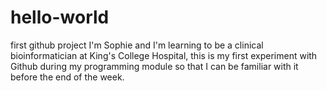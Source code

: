 # hello-world
first github project 
I'm Sophie and I'm learning to be a clinical bioinformatician at King's College Hospital, this is my first experiment with Github during my programming module so that I can be familiar with it before the end of the week.
